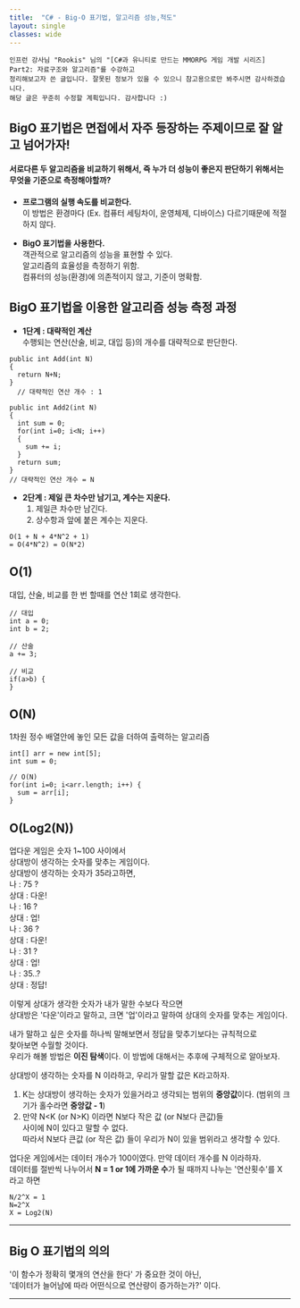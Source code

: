 ```yaml
---
title:  "C# - Big-O 표기법, 알고리즘 성능,척도"
layout: single
classes: wide
---
```


```
인프런 강사님 "Rookis" 님의 "[C#과 유니티로 만드는 MMORPG 게임 개발 시리즈] Part2: 자료구조와 알고리즘"를 수강하고
정리해보고자 쓴 글입니다. 잘못된 정보가 있을 수 있으니 참고용으로만 봐주시면 감사하겠습니다.
해당 글은 꾸준히 수정할 계획입니다. 감사합니다 :)
```

## BigO 표기법은 면접에서 자주 등장하는 주제이므로 잘 알고 넘어가자!

#### 서로다른 두 알고리즘을 비교하기 위해서, 즉 누가 더 성능이 좋은지 판단하기 위해서는 무엇을 기준으로 측정해야할까?

* **프로그램의 실행 속도를 비교한다.**  
이 방법은 환경마다 (Ex. 컴퓨터 세팅차이, 운영체제, 디바이스) 다르기때문에 적절하지 않다.  


* **BigO 표기법을 사용한다.**  
  객관적으로 알고리즘의 성능을 표현할 수 있다.  
  알고리즘의 효율성을 측정하기 위함.  
  컴퓨터의 성능(환경)에 의존적이지 않고, 기준이 명확함.  

## BigO 표기법을 이용한 알고리즘 성능 측정 과정
* **1단계 : 대략적인 계산**  
수행되는 연산(산술, 비교, 대입 등)의 개수를 대략적으로 판단한다.  

```
public int Add(int N)
{
  return N+N;
}
  // 대략적인 연산 개수 : 1
```
  
```
public int Add2(int N)
{
  int sum = 0;
  for(int i=0; i<N; i++) 
  {
    sum += i;
  }
  return sum;
}
// 대략적인 연산 개수 = N 
```

- **2단계 : 제일 큰 차수만 남기고, 계수는 지운다.**  
  1. 제일큰 차수만 남긴다.  
  2. 상수항과 앞에 붙은 계수는 지운다.  

```
O(1 + N + 4*N^2 + 1)
= O(4*N^2) = O(N*2)
```

## O(1)
대입, 산술, 비교를 한 번 할때를 연산 1회로 생각한다.  

```
// 대입
int a = 0;
int b = 2;

// 산술
a += 3;

// 비교
if(a>b) {
}
```

## O(N)
1차원 정수 배열안에 놓인 모든 값을 더하여 출력하는 알고리즘  

```
int[] arr = new int[5];
int sum = 0;

// O(N)
for(int i=0; i<arr.length; i++) {
  sum = arr[i];
}
```

## O(Log2(N))
업다운 게임은 숫자 1~100 사이에서  
상대방이 생각하는 숫자를 맞추는 게임이다.  
상대방이 생각하는 숫자가 35라고하면,  
나 : 75 ?  
상대 : 다운!  
나 : 16 ?  
상대 : 업!  
나 : 36 ?  
상대 : 다운!   
나 : 31 ?  
상대 : 업!  
나 : 35..?  
상대 : 정답!  

이렇게 상대가 생각한 숫자가 내가 말한 수보다 작으면  
상대방은 '다운'이라고 말하고, 크면 '업'이라고 말하여 상대의 숫자를 맞추는 게임이다.  

내가 말하고 싶은 숫자를 하나씩 말해보면서 정답을 맞추기보다는 규칙적으로  
찾아보면 수월할 것이다.  
우리가 해볼 방법은 **이진 탐색**이다. 이 방법에 대해서는 추후에 구체적으로 알아보자.  

상대방이 생각하는 숫자를 N 이라하고, 우리가 말할 값은 K라고하자.  
1) K는 상대방이 생각하는 숫자가 있을거라고 생각되는
범위의 **중앙값**이다. (범위의   크기가 홀수라면 **중앙값 - 1**)    
2) 만약 N<K (or N>K) 이라면 N보다 작은 값 (or N보다 큰값)들  
사이에 N이 있다고 말할 수 없다.  
따라서 N보다 큰값 (or 작은 값) 들이 우리가 N이 있을 범위라고 생각할 수 있다.  

업다운 게임에서는 데이터 개수가 100이였다. 만약 데이터 개수를 N 이라하자.  
데이터를 절반씩 나누어서 **N = 1 or 1에 가까운 수**가 될 때까지 나누는 '연산횟수'를 X 라고 하면  

```
N/2^X = 1
N=2^X
X = Log2(N)
```

---

## **Big O 표기법의 의의**
'이 함수가 정확히 몇개의 연산을 한다' 가 중요한 것이 아닌,  
'데이터가 늘어남에 따라 어떤식으로 연산량이 증가하는가?' 이다.  

---

